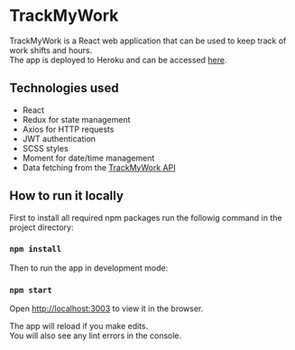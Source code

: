 # TrackMyWork
TrackMyWork is a React web application that can be used to keep track of work shifts and hours. </br>
The app is deployed to Heroku and can be accessed [here](https://tmwapp.herokuapp.com).

## Technologies used

* React
* Redux for state management
* Axios for HTTP requests
* JWT authentication
* SCSS styles
* Moment for date/time management
* Data fetching from the [TrackMyWork API](https://github.com/ignaczalexander/track-my-work-api)

## How to run it locally

First to install all required npm packages run the followig command in the project directory:

### `npm install`

Then to run the app in development mode:

### `npm start`

Open [http://localhost:3003](http://localhost:3003) to view it in the browser.

The app will reload if you make edits.<br>
You will also see any lint errors in the console.

